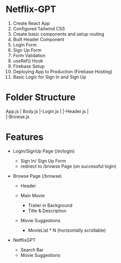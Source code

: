 # Netflix-GPT

1.  Create React App
2.  Configured Tailwind CSS
3.  Create basic components and setup routing
4.  Built Header Component
5.  Login Form
6.  Sign Up Form
7.  Form Validation 
8.  useRef() Hook
9.  Firebase Setup
10. Deploying App to Production (Firebase Hosting)
11. Basic Logic for Sign In and Sign Up



# Folder Structure

  App.js
  |
  Body.js
  |-Login.js
  |   |-Header.js
  |  
  |-Browse.js


# Features

- Login/SignUp Page (/in/login)
    - Sign In/ Sign Up  Form
    - redirect to /browse Page (on successful login)

- Browse Page (/browse)
    - Header
    - Main Movie
        - Trailer in Background
        - Title & Description

    - Movie Suggestions
        - MovieList * N (horizontally scrollable)

- NetflixGPT
    - Search Bar
    - Movie Suggestions

